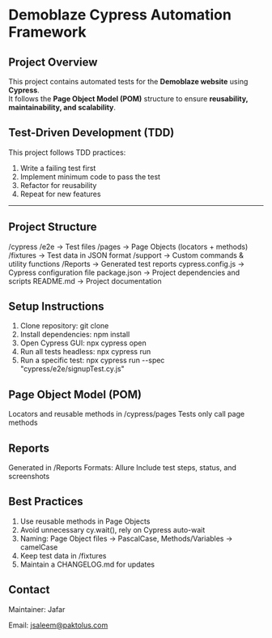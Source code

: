 # Demoblaze Cypress Automation Framework

## Project Overview
This project contains automated tests for the **Demoblaze website** using **Cypress**.  
It follows the **Page Object Model (POM)** structure to ensure **reusability, maintainability, and scalability**.

## Test-Driven Development (TDD) 

This project follows TDD practices:

1. Write a failing test first
2. Implement minimum code to pass the test
3. Refactor for reusability
4. Repeat for new features

---

## Project Structure
/cypress
/e2e → Test files
/pages → Page Objects (locators + methods)
/fixtures → Test data in JSON format
/support → Custom commands & utility functions
/Reports → Generated test reports
cypress.config.js → Cypress configuration file
package.json → Project dependencies and scripts
README.md → Project documentation

## Setup Instructions

1. Clone repository: git clone <repo-url>
2. Install dependencies: npm install
3. Open Cypress GUI: npx cypress open
4. Run all tests headless: npx cypress run
5. Run a specific test: npx cypress run --spec "cypress/e2e/signupTest.cy.js"

## Page Object Model (POM)

Locators and reusable methods in /cypress/pages
Tests only call page methods

## Reports

Generated in /Reports
Formats: Allure
Include test steps, status, and screenshots

## Best Practices

1. Use reusable methods in Page Objects
2. Avoid unnecessary cy.wait(), rely on Cypress auto-wait
3. Naming: Page Object files → PascalCase, Methods/Variables → camelCase
4. Keep test data in /fixtures
5. Maintain a CHANGELOG.md for updates

## Contact

Maintainer: Jafar

Email: jsaleem@paktolus.com
